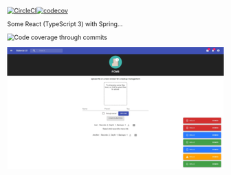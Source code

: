 [![CircleCI](https://circleci.com/gh/T3r1jj/fcms/tree/master.svg?style=svg)](https://circleci.com/gh/T3r1jj/fcms/tree/master)[![codecov](https://codecov.io/gh/T3r1jj/fcms/branch/master/graph/badge.svg)](https://codecov.io/gh/T3r1jj/fcms)

Some React (TypeScript 3) with Spring...

![Code coverage through commits](https://codecov.io/gh/T3r1jj/fcms/branch/master/graphs/commits.svg)

![UI](snapshots/2018-11-13.jpg)